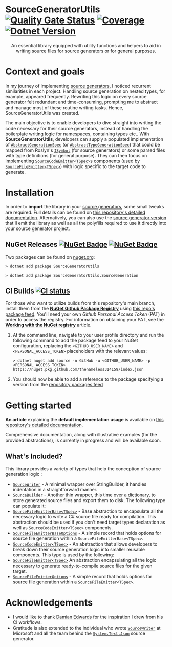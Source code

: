# **SourceGeneratorUtils** [![Quality Gate Status](https://sonarcloud.io/api/project_badges/measure?project=thenameless314159_SourceGeneratorUtils&metric=alert_status)](https://sonarcloud.io/summary/new_code?id=thenameless314159_SourceGeneratorUtils) [![Coverage](https://sonarcloud.io/api/project_badges/measure?project=thenameless314159_SourceGeneratorUtils&metric=coverage)](https://sonarcloud.io/summary/new_code?id=thenameless314159_SourceGeneratorUtils) [![Dotnet Version](https://img.shields.io/badge/dotnet-netstandard2.0-blue)](https://learn.microsoft.com/fr-fr/dotnet/standard/net-standard?tabs=net-standard-2-0)

<p align="center">An essential library equipped with utility functions and helpers to aid in writing source files for source generators or for general purposes.</p>

# Context and goals

In my journey of implementing [source generators](https://learn.microsoft.com/en-us/dotnet/csharp/roslyn-sdk/source-generators-overview), I noticed recurrent similarities in each project. Handling source generation on nested types, for example, appeared frequently. Rewriting this logic on every source generator felt redundant and time-consuming, prompting me to abstract and manage most of these routine writing tasks. Hence, SourceGeneratorUtils was created. 

The main objective is to enable developers to dive straight into writing the code necessary for their source generators, instead of handling the boilerplate writing logic for namespaces, containing types etc.. With **SourceGeneratorUtils**, developers can supply a populated implementation of [`AbstractGenerationSpec`](https://github.com/thenameless314159/SourceGeneratorUtils/blob/main/src/SourceGeneratorUtils/AbstractGenerationSpec.cs) (or [`AbstractTypeGenerationSpec`](https://github.com/thenameless314159/SourceGeneratorUtils/blob/main/src/SourceGeneratorUtils/AbstractTypeGenerationSpec.cs)) that could be mapped from Roslyn's [`ISymbol`](https://learn.microsoft.com/en-us/dotnet/api/microsoft.codeanalysis.isymbol?view=roslyn-dotnet-4.6.0) (for source generators) or some parsed files with type definitions (for general purpose). They can then focus on implementing [`SourceCodeEmitter<TSpec>`](https://github.com/thenameless314159/SourceGeneratorUtils/blob/main/src/SourceGeneratorUtils/SourceCodeEmitter.cs)s components (used by [`SourceFileEmitter<TSpec>`](https://github.com/thenameless314159/SourceGeneratorUtils/blob/main/src/SourceGeneratorUtils/SourceFileEmitter.cs)) with logic specific to the target code to generate.

# Installation
In order to **import** the library in your [source generators](https://learn.microsoft.com/en-us/dotnet/csharp/roslyn-sdk/source-generators-overview), some small tweaks are required. Full details can be found on [this repository's detailed documentation](https://thenameless314159.github.io/SourceGeneratorUtils/articles/install.html). Alternatively, you can also use the [source generator version](https://www.nuget.org/packages/SourceGeneratorUtils.SourceGeneration/) that'll emit the library as well as all the polyfills required to use it directly into your source generator project.

## NuGet Releases [![NuGet Badge](https://buildstats.info/nuget/SourceGeneratorUtils.SourceGeneration)](https://www.nuget.org/packages/SourceGeneratorUtils/) [![NuGet Badge](https://buildstats.info/nuget/SourceGeneratorUtils.SourceGeneration)](https://www.nuget.org/packages/SourceGeneratorUtils.SourceGeneration/)

Two packages can be found on [nuget.org](https://www.nuget.org/packages/SourceGeneratorUtils):

``` console
> dotnet add package SourceGeneratorUtils
```

``` console
> dotnet add package SourceGeneratorUtils.SourceGeneration
```

## CI Builds [![CI status](https://github.com/thenameless314159/SourceGeneratorUtils/actions/workflows/ci.yml/badge.svg)](https://github.com/thenameless314159/SourceGeneratorUtils/actions/workflows/ci.yml)
For those who want to utilize builds from this repository's main branch, install them from the [**NuGet Github Package Registry**](https://docs.github.com/en/enterprise-server@3.8/packages/working-with-a-github-packages-registry/working-with-the-nuget-registry) using [this repo's package feed](https://github.com/thenameless314159/SourceGeneratorUtils/pkgs/nuget/SourceGeneratorUtils). 
You'll need your own *Github Personal Access Token* (PAT) in order to access the registry. For information on obtaining your PAT, see the [**Working with the NuGet registry**](https://docs.github.com/en/enterprise-server@3.8/packages/working-with-a-github-packages-registry/working-with-the-nuget-registry#installing-a-package) article.

1. At the command line, navigate to your user profile directory and run the following command to add the package feed to your NuGet configuration, replacing the `<GITHUB_USER_NAME>` and `<PERSONAL_ACCESS_TOKEN>` placeholders with the relevant values:
    ``` shell
    > dotnet nuget add source -n GitHub -u <GITHUB_USER_NAME> -p <PERSONAL_ACCESS_TOKEN> https://nuget.pkg.github.com/thenameless314159/index.json
    ```
2. You should now be able to add a reference to the package specifying a version from the [repository packages feed](https://github.com/thenameless314159/SourceGeneratorUtils/pkgs/nuget/SourceGeneratorUtils)

# Getting started

**An article** explaining the **default implementation usage** is available on [this repository's detailed documentation](https://thenameless314159.github.io/SourceGeneratorUtils/articles/usage.html).

Comprehensive documentation, along with illustrative examples (for the provided abstractions), is currently in progress and will be available soon.

## What's Included?
This library provides a variety of types that help the conception of source generation logic :

- [`SourceWriter`](https://github.com/thenameless314159/SourceGeneratorUtils/blob/main/src/SourceGeneratorUtils/SourceWriter.cs) - A minimal wrapper over StringBuilder, it handles indentation in a straightforward manner.
- [`SourceBuilder`](https://github.com/thenameless314159/SourceGeneratorUtils/blob/main/src/SourceGeneratorUtils/SourceBuilder.cs) - Another thin wrapper, this time over a dictionary, to store generated source files and export them to disk. The following type can populate it:
- [`SourceFileEmitterBase<TSpec>`](https://github.com/thenameless314159/SourceGeneratorUtils/blob/main/src/SourceGeneratorUtils/SourceFileEmitterBase.cs) - Base abstraction to encapsulate all the necessary logic to write a C# source file ready for compilation. This abstraction should be used if you don't need target types declaration as well as `SourceCodeEmitter<TSpec>` components.
- [`SourceFileEmitterBaseOptions`](https://github.com/thenameless314159/SourceGeneratorUtils/blob/main/src/SourceGeneratorUtils/SourceFileEmitterBaseOptions.cs) - A simple record that holds options for source file generation within a `SourceFileEmitterBase<TSpec>`.
- [`SourceCodeEmitter<TSpec>`](https://github.com/thenameless314159/SourceGeneratorUtils/blob/main/src/SourceGeneratorUtils/SourceCodeEmitter.cs) - An abstraction that allows developers to break down their source generation logic into smaller reusable components. This type is used by the following:
- [`SourceFileEmitter<TSpec>`](https://github.com/thenameless314159/SourceGeneratorUtils/blob/main/src/SourceGeneratorUtils/SourceFileEmitter.cs) An abstraction encapsulating all the logic necessary to generate ready-to-compile source files for the given target.
- [`SourceFileEmitterOptions`](https://github.com/thenameless314159/SourceGeneratorUtils/blob/main/src/SourceGeneratorUtils/SourceFileEmitterOptions.cs) - A simple record that holds options for source file generation within a `SourceFileEmitter<TSpec>`.

# Acknowledgements
- I would like to thank [Damian Edwards](https://github.com/DamianEdwards) for the inspiration I drew from his CI workflows.
- Gratitude is also extended to the individual who wrote [`SourceWriter`](https://github.com/dotnet/runtime/blob/main/src/libraries/System.Text.Json/gen/Helpers/SourceWriter.cs) at Microsoft and all the team behind the [`System.Text.Json`](https://github.com/dotnet/runtime/tree/main/src/libraries/System.Text.Json/gen) source generator.
